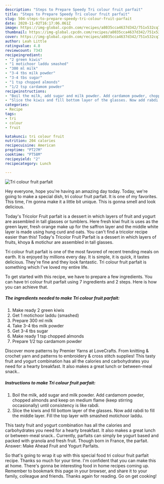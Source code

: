 ```yaml
---
description: "Steps to Prepare Speedy Tri colour fruit parfait"
title: "Steps to Prepare Speedy Tri colour fruit parfait"
slug: 504-steps-to-prepare-speedy-tri-colour-fruit-parfait
date: 2020-11-02T16:17:06.061Z
image: https://img-global.cpcdn.com/recipes/a8035cca4637d342/751x532cq70/tri-colour-fruit-parfait-recipe-main-photo.jpg
thumbnail: https://img-global.cpcdn.com/recipes/a8035cca4637d342/751x532cq70/tri-colour-fruit-parfait-recipe-main-photo.jpg
cover: https://img-global.cpcdn.com/recipes/a8035cca4637d342/751x532cq70/tri-colour-fruit-parfait-recipe-main-photo.jpg
author: Leah Little
ratingvalue: 4.8
reviewcount: 7343
recipeingredient:
- "2 green kiwis"
- "1 motichoor laddu smashed"
- "300 ml milk"
- "3-4 tbs milk powder"
- "3-4 tbs sugar"
- "1 tsp chopped almonds"
- "1/2 tsp cardamom powder"
recipeinstructions:
- "Boil the milk, add sugar and milk powder. Add cardamom powder, chopped almonds and keep on medium flame (keep stirring occasionally) until consistency is like rabdi."
- "Slice the kiwis and fill bottom layer of the glasses. Now add rabdi to fill the middle layer. Fill the top layer with smashed motichoor laddu."
categories:
- Recipe
tags:
- tri
- colour
- fruit

katakunci: tri colour fruit 
nutrition: 204 calories
recipecuisine: American
preptime: "PT27M"
cooktime: "PT58M"
recipeyield: "2"
recipecategory: Lunch

---
```



![Tri colour fruit parfait](https://img-global.cpcdn.com/recipes/a8035cca4637d342/751x532cq70/tri-colour-fruit-parfait-recipe-main-photo.jpg)

Hey everyone, hope you're having an amazing day today. Today, we're going to make a special dish, tri colour fruit parfait. It is one of my favorites. This time, I'm gonna make it a little bit unique. This is gonna smell and look delicious.

Today&#39;s Tricolor Fruit parfait is a dessert in which layers of fruit and yogurt are assembled in tall glasses or tumblers. Here fresh kiwi fruit is uses as the green layer, fresh orange make up for the saffron layer and the middle white layer is made using hung curd and oats. You can&#39;t find a tricolor recipe easier than this! Today&#39;s Tricolor Fruit Parfait is a dessert in which layers of fruits, khoya &amp; motichur are assembled in tall glasses.

Tri colour fruit parfait is one of the most favored of recent trending meals on earth. It is enjoyed by millions every day. It is simple, it is quick, it tastes delicious. They're fine and they look fantastic. Tri colour fruit parfait is something which I've loved my entire life.


To get started with this recipe, we have to prepare a few ingredients. You can have tri colour fruit parfait using 7 ingredients and 2 steps. Here is how you can achieve that.

<!--inarticleads1-->

##### The ingredients needed to make Tri colour fruit parfait:

1. Make ready 2 green kiwis
1. Get 1 motichoor laddu (smashed)
1. Prepare 300 ml milk
1. Take 3-4 tbs milk powder
1. Get 3-4 tbs sugar
1. Make ready 1 tsp chopped almonds
1. Prepare 1/2 tsp cardamom powder


Discover more patterns by Premier Yarns at LoveCrafts. From knitting &amp; crochet yarn and patterns to embroidery &amp; cross stitch supplies! This tasty fruit and yogurt combination has all the calories and carbohydrates you need for a hearty breakfast. It also makes a great lunch or between-meal snack.. 

<!--inarticleads2-->

##### Instructions to make Tri colour fruit parfait:

1. Boil the milk, add sugar and milk powder. Add cardamom powder, chopped almonds and keep on medium flame (keep stirring occasionally) until consistency is like rabdi.
1. Slice the kiwis and fill bottom layer of the glasses. Now add rabdi to fill the middle layer. Fill the top layer with smashed motichoor laddu.


This tasty fruit and yogurt combination has all the calories and carbohydrates you need for a hearty breakfast. It also makes a great lunch or between-meal snack.. Currently, parfaits can simply be yogurt based and packed with granola and fresh fruit. Though born in France, the parfait. Answer: Make Ahead Fruit and Yogurt Parfaits. 

So that's going to wrap it up with this special food tri colour fruit parfait recipe. Thanks so much for your time. I'm confident that you can make this at home. There's gonna be interesting food in home recipes coming up. Remember to bookmark this page in your browser, and share it to your family, colleague and friends. Thanks again for reading. Go on get cooking!

